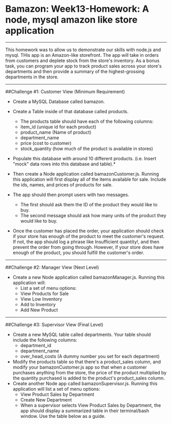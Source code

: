 # Bamazon:  Week13-Homework:  A node, mysql amazon like store application
---
This homework was to allow us to demonstrate our skills with node.js and mysql.  THis app is an Amazon-like storefront. The app will take in orders from customers and deplete stock from the store's inventory. As a bonus task, you can program your app to track product sales across your store's departments and then provide a summary of the highest-grossing departments in the store.

---
##Challenge #1: Customer View (Minimum Requirement)

* Create a MySQL Database called bamazon.
* Create a Table inside of that database called products.
    - The products table should have each of the following columns:
    - item_id (unique id for each product)
    - product_name (Name of product)
    - department_name
    - price (cost to customer)
    - stock_quantity (how much of the product is available in stores)

* Populate this database with around 10 different products. (i.e. Insert "mock" data rows into this database and table).*
* Then create a Node application called bamazonCustomer.js. Running this application will first display all of the items available for sale. Include the ids, names, and prices of products for sale.
* The app should then prompt users with two messages.
    - The first should ask them the ID of the product they would like to buy.
    - The second message should ask how many units of the product they would like to buy.

* Once the customer has placed the order, your application should check if your store has enough of the product to meet the customer's request.
If not, the app should log a phrase like Insufficient quantity!, and then prevent the order from going through.
However, if your store does have enough of the product, you should fulfill the customer's order.

---
##Challenge #2: Manager View (Next Level)

* Create a new Node application called bamazonManager.js. Running this application will:
    - List a set of menu options:
    - View Products for Sale
    - View Low Inventory
    - Add to Inventory
    - Add New Product

---
##Challenge #3: Supervisor View (Final Level)

* Create a new MySQL table called departments. Your table should include the following columns:
    - department_id
    - department_name
    - over_head_costs (A dummy number you set for each department)
* Modify the products table so that there's a product_sales column, and modify your bamazonCustomer.js app so that when a customer purchases anything from the store, the price of the product multiplied by the quantity purchased is added to the product's product_sales column.
* Create another Node app called bamazonSupervisor.js. Running this application will list a set of menu options:
    - View Product Sales by Department
    - Create New Department
    - When a supervisor selects View Product Sales by Department, the app should display a summarized table in their terminal/bash window. Use the table below as a guide.